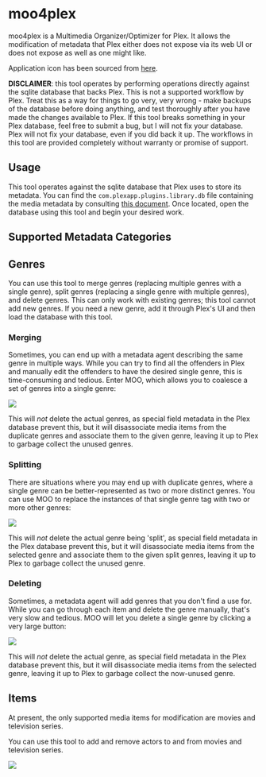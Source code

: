 # moo4plex
moo4plex is a Multimedia Organizer/Optimizer for Plex. It allows the modification of metadata that Plex either does not expose via its web UI or does not expose as well as one might like.

Application icon has been sourced from [here](https://openclipart.org/detail/17676/cartoon-cow).

**DISCLAIMER**: this tool operates by performing operations directly against the sqlite database that backs Plex. This is not a supported workflow by Plex. Treat this as a way for things to go very, very wrong - make backups of the database before doing anything, and test thoroughly after you have made the changes available to Plex. If this tool breaks something in your Plex database, feel free to submit a bug, but I will not fix your database. Plex will not fix your database, even if you did back it up. The workflows in this tool are provided completely without warranty or promise of support.

## Usage

This tool operates against the sqlite database that Plex uses to store its metadata. You can find the `com.plexapp.plugins.library.db` file containing the media metadata by consulting [this document](https://www.plexopedia.com/plex-media-server/general/plex-database-location/). Once located, open the database using this tool and begin your desired work.

## Supported Metadata Categories

## Genres

You can use this tool to merge genres (replacing multiple genres with a single genre), split genres (replacing a single genre with multiple genres), and delete genres. This can only work with existing genres; this tool cannot add new genres. If you need a new genre, add it through Plex's UI and then load the database with this tool.

### Merging

Sometimes, you can end up with a metadata agent describing the same genre in multiple ways. While you can try to find all the offenders in Plex and manually edit the offenders to have the desired single genre, this is time-consuming and tedious. Enter MOO, which allows you to coalesce a set of genres into a single genre:

<img src="docs/images/genres/merge_example.png" />

This will _not_ delete the actual genres, as special field metadata in the Plex database prevent this, but it will disassociate media items from the duplicate genres and associate them to the given genre, leaving it up to Plex to garbage collect the unused genres.

### Splitting

There are situations where you may end up with duplicate genres, where a single genre can be better-represented as two or more distinct genres. You can use MOO to replace the instances of that single genre tag with two or more other genres:

<img src="docs/images/genres/split_example.png" />

This will _not_ delete the actual genre being 'split', as special field metadata in the Plex database prevent this, but it will disassociate media items from the selected genre and associate them to the given split genres, leaving it up to Plex to garbage collect the unused genre.

### Deleting

Sometimes, a metadata agent will add genres that you don't find a use for. While you can go through each item and delete the genre manually, that's very slow and tedious. MOO will let you delete a single genre by clicking a very large button:

<img src="docs/images/genres/delete_example.png" />

This will _not_ delete the actual genre, as special field metadata in the Plex database prevent this, but it will disassociate media items from the selected genre, leaving it up to Plex to garbage collect the now-unused genre.

## Items

At present, the only supported media items for modification are movies and television series.

You can use this tool to add and remove actors to and from movies and television series.

<img src="docs/images/items/item_editor.png" />